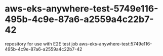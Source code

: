 # aws-eks-anywhere-test-5749e116-495b-4c9e-87a6-a2559a4c22b7-42
repository for use with E2E test job aws-eks-anywhere-test:5749e116-495b-4c9e-87a6-a2559a4c22b7-42

